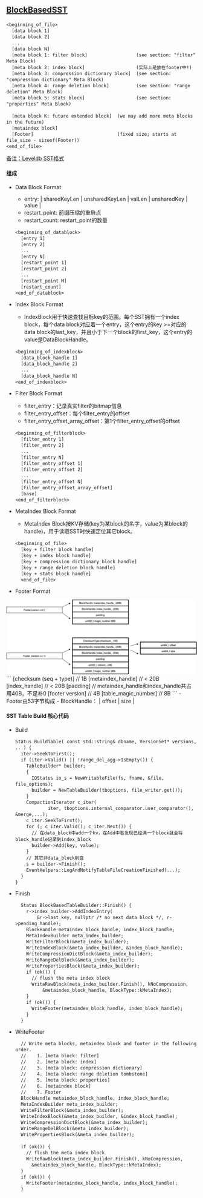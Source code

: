 ## [BlockBasedSST](https://github.com/facebook/rocksdb/wiki/Rocksdb-BlockBasedTable-Format)
  ```
  <beginning_of_file>
    [data block 1]
    [data block 2]
    ...
    [data block N]
    [meta block 1: filter block]                  (see section: "filter" Meta Block)
    [meta block 2: index block]                   (实际上是放在footer中!)
    [meta block 3: compression dictionary block]  (see section: "compression dictionary" Meta Block)
    [meta block 4: range deletion block]          (see section: "range deletion" Meta Block)
    [meta block 5: stats block]                   (see section: "properties" Meta Block)
  
    [meta block K: future extended block]  (we may add more meta blocks in the future)
    [metaindex block]
    [Footer]                               (fixed size; starts at file_size - sizeof(Footer))
  <end_of_file>
  ```
[备注：Leveldb SST格式](https://github.com/google/leveldb/blob/main/doc/table_format.md)

#### 组成
- Data Block Format
  - entry: | sharedKeyLen | unsharedKeyLen | valLen | unsharedKey | value |
  - restart_point: 前缀压缩的重启点
  - restart_count: restart_point的数量
  ```
  <beginning_of_datablock>
    [entry 1]
    [entry 2]
    ...
    [entry N]
    [restart_point 1]
    [restart_point 2]
    ...
    [restart_point M]
    [restart_count]
  <end_of_datablock>
  ```

- Index Block Format
  - IndexBlock用于快速查找目标key的范围。每个SST拥有一个index block，每个data block对应着一个entry，这个entry的key >=对应的data block的last_key，并且小于下一个block的first_key，这个entry的value是DataBlockHandle。
  ```
  <beginning_of_indexblock>
    [data_block_handle 1]
    [data_block_handle 2]
    ...
    [data_block_handle N]
  <end_of_indexblock>
  ```
- Filter Block Format
  - filter_entry：记录真实filter的bitmap信息
  - filter_entry_offset：每个filter_entry的offset
  - filter_entry_offset_array_offset：第1个filter_entry_offset的offset
  ```
  <beginning_of_filterblock>
    [filter_entry 1]
    [filter_entry 2]
    ...
    [filter_entry N]
    [filter_entry_offset 1]
    [filter_entry_offset 2]
    ...
    [filter_entry_offset N]
    [filter_entry_offset_array_offset]
    [base]
  <end_of_filterblock>
  ```
- MetaIndex Block Format
  - MetaIndex Block按KV存储(key为某block的名字，value为某block的handle)，用于读取SST时快速定位其它block。
  ```
  <beginning_of_file>
    [key + filter block handle]
    [key + index block handle]
    [key + compression dictionary block handle]
    [key + range deletion block handle]
    [key + stats block handle]
    <end_of_file>
  ```

- Footer Format
<img src="images/sst-footer.png" width="960px" />
  ```
  <beginning_of_footer>
    [checksum (seq + type)] // 1B
    [metaindex_handle] // < 20B
    [index_handle] // < 20B
    [padding] // metaindex_handle和index_handle共占用40B，不足补0
    [footer version] // 4B
    [table_magic_number] // 8B
  <end_of_footer>
  ```
  - Footer由53字节构成
  - BlockHandle： | offset | size |

#### SST Table Build 核心代码
- Build
  ```
  Status BuildTable( const std::string& dbname, VersionSet* versions, ...) {
    iter->SeekToFirst();
    if (iter->Valid() || !range_del_agg->IsEmpty()) {
      TableBuilder* builder;
      {
        IOStatus io_s = NewWritableFile(fs, fname, &file, file_options);
        builder = NewTableBuilder(tboptions, file_writer.get());
      }
      CompactionIterator c_iter(
              iter, tboptions.internal_comparator.user_comparator(), &merge,...);
      c_iter.SeekToFirst();
      for (; c_iter.Valid(); c_iter.Next()) {
        // 在data_block中add一个kv，在Add中若发现已经满一个block就会将block_handle记录到index_block
        builder->Add(key, value);
      }
      // 其它非data_block刷盘
      s = builder->Finish();
      EventHelpers::LogAndNotifyTableFileCreationFinished(...);
    }
  }
  ```
- Finish
  ```
    Status BlockBasedTableBuilder::Finish() {
      r->index_builder->AddIndexEntry(
          &r->last_key, nullptr /* no next data block */, r->pending_handle);
      BlockHandle metaindex_block_handle, index_block_handle;
      MetaIndexBuilder meta_index_builder;
      WriteFilterBlock(&meta_index_builder);
      WriteIndexBlock(&meta_index_builder, &index_block_handle);
      WriteCompressionDictBlock(&meta_index_builder);
      WriteRangeDelBlock(&meta_index_builder);
      WritePropertiesBlock(&meta_index_builder);
      if (ok()) {
        // flush the meta index block
        WriteRawBlock(meta_index_builder.Finish(), kNoCompression,
            &metaindex_block_handle, BlockType::kMetaIndex);
      }
      if (ok()) {
        WriteFooter(metaindex_block_handle, index_block_handle);
      }
    }
  ```
- WriteFooter
  ```
    // Write meta blocks, metaindex block and footer in the following order.
    //    1. [meta block: filter]
    //    2. [meta block: index]
    //    3. [meta block: compression dictionary]
    //    4. [meta block: range deletion tombstone]
    //    5. [meta block: properties]
    //    6. [metaindex block]
    //    7. Footer
    BlockHandle metaindex_block_handle, index_block_handle;
    MetaIndexBuilder meta_index_builder;
    WriteFilterBlock(&meta_index_builder);
    WriteIndexBlock(&meta_index_builder, &index_block_handle);
    WriteCompressionDictBlock(&meta_index_builder);
    WriteRangeDelBlock(&meta_index_builder);
    WritePropertiesBlock(&meta_index_builder);
  
    if (ok()) {
      // flush the meta index block
      WriteRawBlock(meta_index_builder.Finish(), kNoCompression,
        &metaindex_block_handle, BlockType::kMetaIndex);
    }
    if (ok()) {
      WriteFooter(metaindex_block_handle, index_block_handle);
    }
  ```
